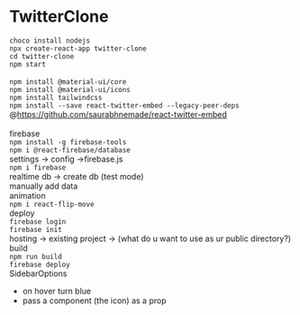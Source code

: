 # TwitterClone
 
`choco install nodejs`<br>
`npx create-react-app twitter-clone`<br>
`cd twitter-clone`<br>
`npm start`<br>
<br>
`npm install @material-ui/core`<br>
`npm install @material-ui/icons`<br>
`npm install tailwindcss`<br>
`npm install --save react-twitter-embed --legacy-peer-deps` @https://github.com/saurabhnemade/react-twitter-embed<br>
<br>
firebase<br>
`npm install -g firebase-tools`<br>
`npm i @react-firebase/database`<br>
settings -> config ->firebase.js<br>
`npm i firebase` <br>
realtime db -> create db (test mode)
<br>manually add data
<br>
animation<br>
`npm i react-flip-move`
<br>
deploy<br>
`firebase login`<br>
`firebase init`<br> hosting -> existing project -> (what do u want to use as ur public directory?) build<br>
`npm run build`<br>
`firebase deploy`
<br>
SidebarOptions
* on hover turn blue 
* pass a component (the icon) as a  prop
